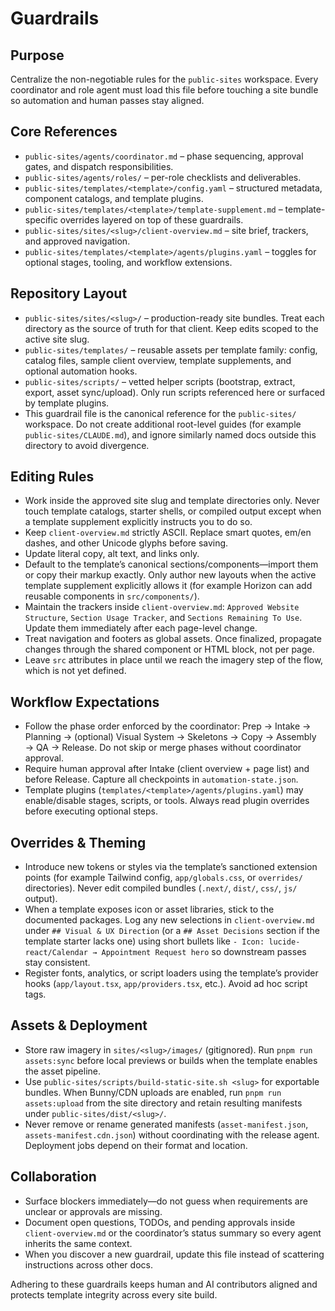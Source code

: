 # Guardrails

## Purpose
Centralize the non-negotiable rules for the `public-sites` workspace. Every coordinator and role agent must load this file before touching a site bundle so automation and human passes stay aligned.

## Core References
- `public-sites/agents/coordinator.md` – phase sequencing, approval gates, and dispatch responsibilities.
- `public-sites/agents/roles/` – per-role checklists and deliverables.
- `public-sites/templates/<template>/config.yaml` – structured metadata, component catalogs, and template plugins.
- `public-sites/templates/<template>/template-supplement.md` – template-specific overrides layered on top of these guardrails.
- `public-sites/sites/<slug>/client-overview.md` – site brief, trackers, and approved navigation.
- `public-sites/templates/<template>/agents/plugins.yaml` – toggles for optional stages, tooling, and workflow extensions.

## Repository Layout
- `public-sites/sites/<slug>/` – production-ready site bundles. Treat each directory as the source of truth for that client. Keep edits scoped to the active site slug.
- `public-sites/templates/` – reusable assets per template family: config, catalog files, sample client overview, template supplements, and optional automation hooks.
- `public-sites/scripts/` – vetted helper scripts (bootstrap, extract, export, asset sync/upload). Only run scripts referenced here or surfaced by template plugins.
- This guardrail file is the canonical reference for the `public-sites/` workspace. Do not create additional root-level guides (for example `public-sites/CLAUDE.md`), and ignore similarly named docs outside this directory to avoid divergence.

## Editing Rules
- Work inside the approved site slug and template directories only. Never touch template catalogs, starter shells, or compiled output except when a template supplement explicitly instructs you to do so.
- Keep `client-overview.md` strictly ASCII. Replace smart quotes, em/en dashes, and other Unicode glyphs before saving.
- Update literal copy, alt text, and links only.
- Default to the template’s canonical sections/components—import them or copy their markup exactly. Only author new layouts when the active template supplement explicitly allows it (for example Horizon can add reusable components in `src/components/`).
- Maintain the trackers inside `client-overview.md`: `Approved Website Structure`, `Section Usage Tracker`, and `Sections Remaining To Use`. Update them immediately after each page-level change.
- Treat navigation and footers as global assets. Once finalized, propagate changes through the shared component or HTML block, not per page.
- Leave `src` attributes in place until we reach the imagery step of the flow, which is not yet defined.

## Workflow Expectations
- Follow the phase order enforced by the coordinator: Prep → Intake → Planning → (optional) Visual System → Skeletons → Copy → Assembly → QA → Release. Do not skip or merge phases without coordinator approval.
- Require human approval after Intake (client overview + page list) and before Release. Capture all checkpoints in `automation-state.json`.
- Template plugins (`templates/<template>/agents/plugins.yaml`) may enable/disable stages, scripts, or tools. Always read plugin overrides before executing optional steps.

## Overrides & Theming
- Introduce new tokens or styles via the template’s sanctioned extension points (for example Tailwind config, `app/globals.css`, or `overrides/` directories). Never edit compiled bundles (`.next/`, `dist/`, `css/`, `js/` output).
- When a template exposes icon or asset libraries, stick to the documented packages. Log any new selections in `client-overview.md` under `## Visual & UX Direction` (or a `## Asset Decisions` section if the template starter lacks one) using short bullets like `- Icon: lucide-react/Calendar → Appointment Request hero` so downstream passes stay consistent.
- Register fonts, analytics, or script loaders using the template’s provider hooks (`app/layout.tsx`, `app/providers.tsx`, etc.). Avoid ad hoc script tags.

## Assets & Deployment
- Store raw imagery in `sites/<slug>/images/` (gitignored). Run `pnpm run assets:sync` before local previews or builds when the template enables the asset pipeline.
- Use `public-sites/scripts/build-static-site.sh <slug>` for exportable bundles. When Bunny/CDN uploads are enabled, run `pnpm run assets:upload` from the site directory and retain resulting manifests under `public-sites/dist/<slug>/`.
- Never remove or rename generated manifests (`asset-manifest.json`, `assets-manifest.cdn.json`) without coordinating with the release agent. Deployment jobs depend on their format and location.

## Collaboration
- Surface blockers immediately—do not guess when requirements are unclear or approvals are missing.
- Document open questions, TODOs, and pending approvals inside `client-overview.md` or the coordinator’s status summary so every agent inherits the same context.
- When you discover a new guardrail, update this file instead of scattering instructions across other docs.

Adhering to these guardrails keeps human and AI contributors aligned and protects template integrity across every site build.
